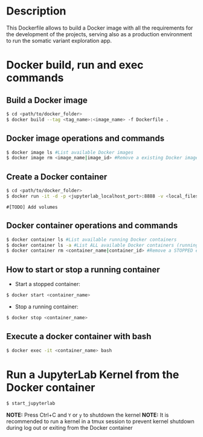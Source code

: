# Description

This Dockerfile allows to build a Docker image with all the requirements for the development of the projects, serving also as a production environment to run the somatic variant exploration app.

# Docker build, run and exec commands

## Build a Docker image

```bash
$ cd <path/to/docker_folder>
$ docker build --tag <tag_name>:<image_name> -f Dockerfile .
```

## Docker image operations and commands

```bash
$ docker image ls #List available Docker images
$ docker image rm <image_name|image_id> #Remove a existing Docker image
```

## Create a Docker container

```bash
$ cd <path/to/docker_folder>
$ docker run -it -d -p <jupyterlab_localhost_port>:8888 -v <local_filesystem_path_to_mount>:<mounting_path_inside_container_filesystem> --name <container_name> <tag_name>:<image_name>
```

`#[TODO] Add volumes`

## Docker container operations and commands

```bash
$ docker container ls #List available running Docker containers
$ docker container ls -a #List ALL available Docker containers (running and stopped)
$ docker container rm <container_name|container_id> #Remove a STOPPED existing Docker container
```

## How to start or stop a running container

- Start a stopped container:

```bash
$ docker start <container_name>
```

- Stop a running container:

```bash
$ docker stop <container_name>
```

## Execute a docker container with bash

```bash
$ docker exec -it <container_name> bash
```

# Run a JupyterLab Kernel from the Docker container

```bash
$ start_jupyterlab
```

**NOTE:** Press Ctrl+C and `Y` or `y` to shutdown the kernel
**NOTE:** It is recommended to run a kernel in a tmux session to prevent kernel shutdown during log out or exiting from the Docker container

